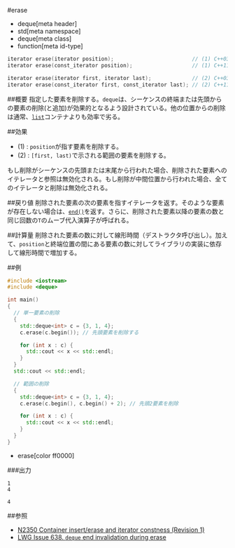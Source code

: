 #erase
* deque[meta header]
* std[meta namespace]
* deque[meta class]
* function[meta id-type]

```cpp
iterator erase(iterator position);                         // (1) C++03
iterator erase(const_iterator position);                   // (1) C++11

iterator erase(iterator first, iterator last);             // (2) C++03
iterator erase(const_iterator first, const_iterator last); // (2) C++11
```

##概要
指定した要素を削除する。`deque`は、シーケンスの終端または先頭からの要素の削除(と追加)が効果的となるよう設計されている。他の位置からの削除は通常、[`list`](/reference/list.md)コンテナよりも効率で劣る。


##効果
- (1) : `position`が指す要素を削除する。
- (2) : `[first, last)`で示される範囲の要素を削除する。

もし削除がシーケンスの先頭または末尾から行われた場合、削除された要素へのイテレータと参照は無効化される。もし削除が中間位置から行われた場合、全てのイテレータと削除は無効化される。


##戻り値
削除された要素の次の要素を指すイテレータを返す。そのような要素が存在しない場合は、[`end()`](./end.md)を返す。さらに、削除された要素以降の要素の数と同じ回数の`T`のムーブ代入演算子が呼ばれる。


##計算量
削除された要素の数に対して線形時間（デストラクタ呼び出し）。加えて、`position`と終端位置の間にある要素の数に対してライブラリの実装に依存して線形時間で増加する。


##例
```cpp
#include <iostream>
#include <deque>

int main()
{
  // 単一要素の削除
  {
    std::deque<int> c = {3, 1, 4};
    c.erase(c.begin()); // 先頭要素を削除する

    for (int x : c) {
      std::cout << x << std::endl;
    }
  }
  std::cout << std::endl;

  // 範囲の削除
  {
    std::deque<int> c = {3, 1, 4};
    c.erase(c.begin(), c.begin() + 2); // 先頭2要素を削除

    for (int x : c) {
      std::cout << x << std::endl;
    }
  }
}
```
* erase[color ff0000]

###出力
```
1
4

4
```

##参照
- [N2350 Container insert/erase and iterator constness (Revision 1)](http://www.open-std.org/jtc1/sc22/wg21/docs/papers/2007/n2350.pdf)
- [LWG Issue 638. `deque` end invalidation during erase](http://www.open-std.org/jtc1/sc22/wg21/docs/lwg-defects.html#638)

